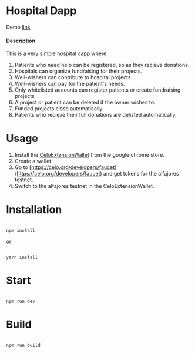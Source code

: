 
# Hospital Dapp
Demo [link](https://sam-the-tutor.github.io/celo-HospitalApp/)


#### Description
This is a very simple hospital dapp where:
1. Patients who need help can be registered, so as they recieve donations.
2. Hospitals can organize fundraising for their projects.
3. Well-wishers can contribute to hospital projects
4. Well-wishers can pay for the patient's needs.
5. Only whitelisted accounts can register patients or create fundraising projects
6. A project or patient can be deleted if the owner wishes to.
7. Funded projects close automatically.
8. Patients who recieve their full donations are delisted automatically.





# Usage
1. Install the [CeloExtensionWallet](https://chrome.google.com/webstore/detail/celoextensionwallet/kkilomkmpmkbdnfelcpgckmpcaemjcdh?hl=en) from the google chrome store.
2. Create a wallet.
3. Go to [https://celo.org/developers/faucet](https://celo.org/developers/faucet) and get tokens for the alfajores testnet.
4. Switch to the alfajores testnet in the CeloExtensionWallet.





# Installation

```

npm install

```

or 

```

yarn install

```

# Start

```

npm run dev

```

# Build

```

npm run build

```
